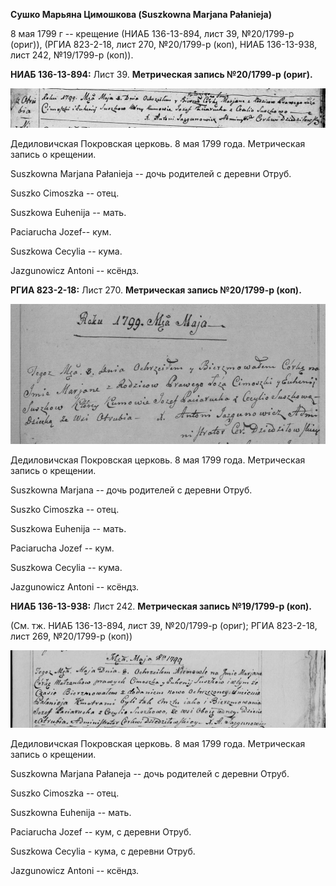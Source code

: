 **Сушко Марьяна Цимошкова (Suszkowna Marjana Pałanieja)**

8 мая 1799 г -- крещение (НИАБ 136-13-894, лист 39, №20/1799-р (ориг)),
(РГИА 823-2-18, лист 270, №20/1799-р (коп), НИАБ 136-13-938, лист 242,
№19/1799-р (коп)).

**НИАБ 136-13-894:** Лист 39. **Метрическая запись №20/1799-р (ориг).**

![](./media/a0b92a9187f93efb94497ca15a0936191a63359e.png)

Дедиловичская Покровская церковь. 8 мая 1799 года. Метрическая запись о
крещении.

Suszkowna Marjana Pałanieja -- дочь родителей с деревни Отруб.

Suszko Cimoszka -- отец.

Suszkowa Euhenija -- мать.

Paciarucha Jozef-- кум.

Suszkowa Cecylia -- кума.

Jazgunowicz Antoni -- ксёндз.

**РГИА 823-2-18:** Лист 270. **Метрическая запись №20/1799-р (коп).**

![](./media/9568def3c7e1f1bf1d67d27b4af10e1f3af6ffcd.png)

Дедиловичская Покровская церковь. 8 мая 1799 года. Метрическая запись о
крещении.

Suszkowna Marjana -- дочь родителей с деревни Отруб.

Suszko Cimoszka -- отец.

Suszkowa Euhenija -- мать.

Paciarucha Jozef -- кум.

Suszkowa Cecylia -- кума.

Jazgunowicz Antoni -- ксёндз.

**НИАБ 136-13-938:** Лист 242. **Метрическая запись №19/1799-р (коп).**

(См. тж. НИАБ 136-13-894, лист 39, №20/1799-р (ориг); РГИА 823-2-18,
лист 269, №20/1799-р (коп))

![](./media/d353a89b58b5f0daef3d9cf13088fb06d15920d1.png)

Дедиловичская Покровская церковь. 8 мая 1799 года. Метрическая запись о
крещении.

Suszkowna Marjana Pałaneja -- дочь родителей с деревни Отруб.

Suszko Cimoszka -- отец.

Suszkowna Euhenija -- мать.

Paciarucha Jozef -- кум, с деревни Отруб.

Suszkowa Cecylia - кума, с деревни Отруб.

Jazgunowicz Antoni -- ксёндз.
